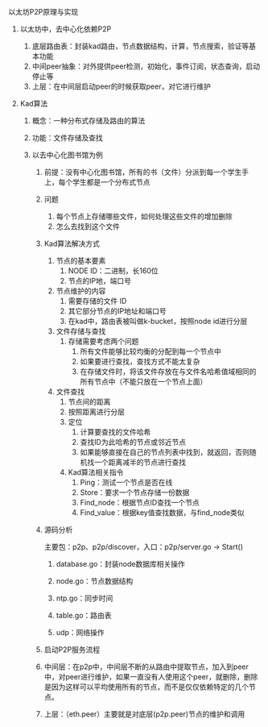 以太坊P2P原理与实现

1. 以太坊中，去中心化依赖P2P

   1. 底层路由表：封装kad路由，节点数据结构，计算，节点搜索，验证等基本功能
   2. 中间peer抽象：对外提供peer检测，初始化，事件订阅，状态查询，启动停止等
   3. 上层：在中间层启动peer的时候获取peer，对它进行维护

2. Kad算法

   1. 概念：一种分布式存储及路由的算法

   2. 功能：文件存储及查找

   3. 以去中心化图书馆为例

      1. 前提：没有中心化图书馆，所有的书（文件）分派到每一个学生手上，每个学生都是一个分布式节点

      2. 问题

         1. 每个节点上存储哪些文件，如何处理这些文件的增加删除
         2. 怎么去找到这个文件

      3. Kad算法解决方式

         1. 节点的基本要素
            1. NODE ID：二进制，长160位
            2. 节点的IP地，端口号
         2. 节点维护的内容
            1. 需要存储的文件 ID
            2. 其它部分节点的IP地址和端口号
            3. 在kad中，路由表被叫做k-bucket，按照node id进行分层
         3. 文件存储与查找
            1. 存储需要考虑两个问题
               1. 所有文件能够比较均衡的分配到每一个节点中
               2. 如果要进行查找，查找方式不能太复杂
               3. 在存储文件时，将该文件存放在与文件名哈希值域相同的所有节点中（不能只放在一个节点上面）
         4. 文件查找
            1. 节点间的距离
            2. 按照距离进行分层
            3. 定位
               1. 计算要查找的文件哈希
               2. 查找ID为此哈希的节点或邻近节点
               3. 如果能够直接在自己的节点列表中找到，就返回，否则随机找一个距离减半的节点进行查找
            4. Kad算法相关指令
               1. Ping：测试一个节点是否在线
               2. Store：要求一个节点存储一份数据
               3. Find_node：根据节点ID查找一个节点
               4. Find_value：根据key值查找数据，与find_node类似

      4. 源码分析

         主要包：p2p、p2p/discover，入口：p2p/server.go -> Start()

         1. database.go：封装node数据库相关操作

         2. node.go：节点数据结构

         3. ntp.go：同步时间

         4. table.go：路由表

         5. udp：网络操作

      5. 启动P2P服务流程

      6. 中间层：在p2p中，中间层不断的从路由中提取节点，加入到peer中，对peer进行维护，如果一直没有人使用这个peer，就删除，删除是因为这样可以平均使用所有的节点，而不是仅仅依赖特定的几个节点。

      7. 上层：（eth.peer）主要就是对底层(p2p.peer)节点的维护和调用

           
      
           
      
           
